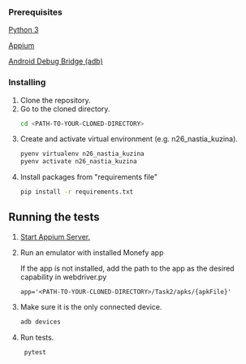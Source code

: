 ### Prerequisites

[Python 3](https://www.python.org/downloads/)

[Appium](https://appium.io/docs/en/latest/quickstart/install/)

[Android Debug Bridge (adb)](https://developer.android.com/studio/command-line/adb)

### Installing

1. Clone the repository.
2. Go to the cloned directory.
   ```bash
   cd <PATH-TO-YOUR-CLONED-DIRECTORY>
   ```
3. Create and activate virtual environment (e.g. n26_nastia_kuzina).
   ```bash
   pyenv virtualenv n26_nastia_kuzina
   pyenv activate n26_nastia_kuzina
   ```
4. Install packages from "requirements file"
   ```bash
   pip install -r requirements.txt
   ```

## Running the tests

1. [Start Appium Server.](https://appium.io/docs/en/latest/quickstart/install/#starting-appium)
2. Run an emulator with installed Monefy app

   If the app is not installed,
   add the path to the app as the desired capability in webdriver.py

   ```
   app='<PATH-TO-YOUR-CLONED-DIRECTORY>/Task2/apks/{apkFile}'
   ```

3. Make sure it is the only connected device.
   ```bash
   adb devices
   ```
4. Run tests.

   ```bash
    pytest
   ```
